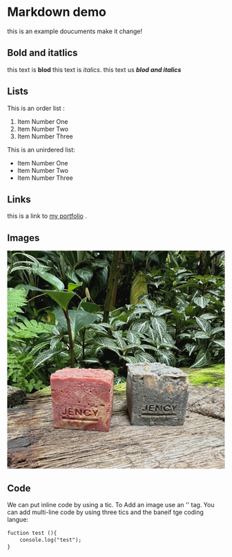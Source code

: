 # Markdown demo

this is an example doucuments
make it change!

## Bold and itatlics

this text is **blod**
this text is _italics_.
this text us **_blod and italics_**

## Lists

This is an order list :
1. Item Number One
2. Item Number Two 
3. Item Number Three

This is  an unirdered list:

- Item Number One
- Item Number Two
- Item Number Three

## Links

this is  a link to [my portfolio](https://jojolin.webflow.io/) .

## Images
![Soap1](image01.jpg)

## Code 

We can put inline code by using a tic.
To Add an image use an '<image>' tag.
You can add multi-line code by using three tics and the baneif tge coding langue:

```
fuction test (){
    console.log("test");
}
```